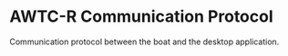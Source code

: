 # AWTC-R Communication Protocol

Communication protocol between the boat and the desktop application.
